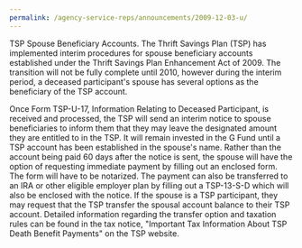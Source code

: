 ```yaml
---
permalink: /agency-service-reps/announcements/2009-12-03-u/
---
```


TSP Spouse Beneficiary Accounts. The Thrift Savings Plan (TSP) has implemented interim procedures for spouse beneficiary accounts established under the Thrift Savings Plan Enhancement Act of 2009. The transition will not be fully complete until 2010, however during the interim period, a deceased participant's spouse has several options as the beneficiary of the TSP account.

Once Form TSP-U-17, Information Relating to Deceased Participant, is received and processed, the TSP will send an interim notice to spouse beneficiaries to inform them that they may leave the designated amount they are entitled to in the TSP. It will remain invested in the G Fund until a TSP account has been established in the spouse's name. Rather than the account being paid 60 days after the notice is sent, the spouse will have the option of requesting immediate payment by filling out an enclosed form. The form will have to be notarized. The payment can also be transferred to an IRA or other eligible employer plan by filling out a TSP-13-S-D which will also be enclosed with the notice. If the spouse is a TSP participant, they may request that the TSP transfer the spousal account balance to their TSP account. Detailed information regarding the transfer option and taxation rules can be found in the tax notice, "Important Tax Information About TSP Death Benefit Payments" on the TSP website.
